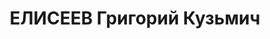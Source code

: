 ---
title: ЕЛИСЕЕВ Григорий Кузьмич
description: "1904, с. Звєрево Воскресенського р-ну Рязанської обл., Російська Федерація,\
  \ росіянин, член ВКП(б), освіта початкова, прож.: м. Стаханов, завідуючий лісним\
  \ складом деревопросочувального заводу \n  Військовою колегією Верховного суду СРСР\
  \ 2 січня 1938 р. засуджений до розстрілу. Вирок виконано 3 січня 1938 року. \n\
  \  Реабілітований у 1957 р."
---